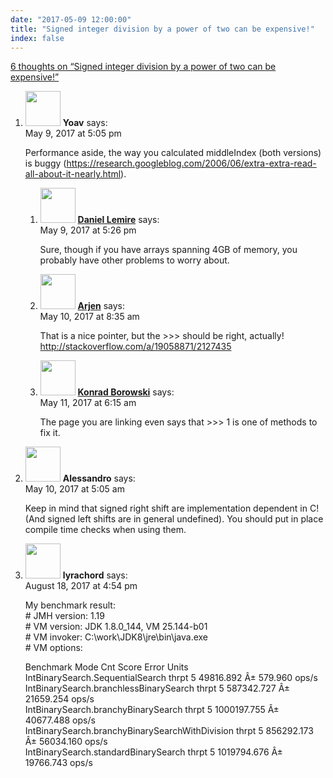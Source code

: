 ```yaml
---
date: "2017-05-09 12:00:00"
title: "Signed integer division by a power of two can be expensive!"
index: false
---
```


[6 thoughts on &ldquo;Signed integer division by a power of two can be expensive!&rdquo;](/lemire/blog/2017/05-09-signed-integer-division-by-a-power-of-two-can-be-expensive)

<ol class="comment-list">
<li id="comment-279492" class="comment even thread-even depth-1 parent">
<div class="comment-author vcard">
<img alt src="https://secure.gravatar.com/avatar/ecb5b4801bc4b316431b30da9cd6ee53?s=56&#038;d=mm&#038;r=g" srcset="https://secure.gravatar.com/avatar/ecb5b4801bc4b316431b30da9cd6ee53?s=112&#038;d=mm&#038;r=g 2x" class="avatar avatar-56 photo" height="56" width="56" decoding="async" /> <b class="fn">Yoav</b> <span class="says">says:</span> </div>
<div class="comment-metadata"><time datetime="2017-05-09T17:05:23+00:00">May 9, 2017 at 5:05 pm</time></a> </div>
<div class="comment-content">
<p>Performance aside, the way you calculated middleIndex (both versions) is buggy (<a href="https://research.googleblog.com/2006/06/extra-extra-read-all-about-it-nearly.html" rel="nofollow ugc">https://research.googleblog.com/2006/06/extra-extra-read-all-about-it-nearly.html</a>).</p>
</div>
<ol class="children">
<li id="comment-279494" class="comment byuser comment-author-lemire bypostauthor odd alt depth-2">
<div class="comment-author vcard">
<img alt src="https://secure.gravatar.com/avatar/2ca999bef9535950f5b84281a4dab006?s=56&#038;d=mm&#038;r=g" srcset="https://secure.gravatar.com/avatar/2ca999bef9535950f5b84281a4dab006?s=112&#038;d=mm&#038;r=g 2x" class="avatar avatar-56 photo" height="56" width="56" decoding="async" /> <b class="fn"><a href="https://lemire.me/en/" class="url" rel="ugc">Daniel Lemire</a></b> <span class="says">says:</span> </div>
<div class="comment-metadata"><time datetime="2017-05-09T17:26:45+00:00">May 9, 2017 at 5:26 pm</time></a> </div>
<div class="comment-content">
<p>Sure, though if you have arrays spanning 4GB of memory, you probably have other problems to worry about.</p>
</div>
</li>
<li id="comment-279529" class="comment even depth-2">
<div class="comment-author vcard">
<img alt src="https://secure.gravatar.com/avatar/575869bc1cf09af66d0b7c2ba9fe149a?s=56&#038;d=mm&#038;r=g" srcset="https://secure.gravatar.com/avatar/575869bc1cf09af66d0b7c2ba9fe149a?s=112&#038;d=mm&#038;r=g 2x" class="avatar avatar-56 photo" height="56" width="56" loading="lazy" decoding="async" /> <b class="fn"><a href="http://www.cs.ru.nl/~arjen/" class="url" rel="ugc external nofollow">Arjen</a></b> <span class="says">says:</span> </div>
<div class="comment-metadata"><time datetime="2017-05-10T08:35:53+00:00">May 10, 2017 at 8:35 am</time></a> </div>
<div class="comment-content">
<p>That is a nice pointer, but the &gt;&gt;&gt; should be right, actually!<br/>
<a href="http://stackoverflow.com/a/19058871/2127435" rel="nofollow ugc">http://stackoverflow.com/a/19058871/2127435</a></p>
</div>
</li>
<li id="comment-279584" class="comment odd alt depth-2">
<div class="comment-author vcard">
<img alt src="https://secure.gravatar.com/avatar/4498276b0ee7ff747881d6566b36cca5?s=56&#038;d=mm&#038;r=g" srcset="https://secure.gravatar.com/avatar/4498276b0ee7ff747881d6566b36cca5?s=112&#038;d=mm&#038;r=g 2x" class="avatar avatar-56 photo" height="56" width="56" loading="lazy" decoding="async" /> <b class="fn"><a href="https://github.com/xfix" class="url" rel="ugc external nofollow">Konrad Borowski</a></b> <span class="says">says:</span> </div>
<div class="comment-metadata"><time datetime="2017-05-11T06:15:19+00:00">May 11, 2017 at 6:15 am</time></a> </div>
<div class="comment-content">
<p>The page you are linking even says that &gt;&gt;&gt; 1 is one of methods to fix it.</p>
</div>
</li>
</ol>
</li>
<li id="comment-279521" class="comment even thread-odd thread-alt depth-1">
<div class="comment-author vcard">
<img alt src="https://secure.gravatar.com/avatar/c0df029eecc064d2fb64e5be52b06972?s=56&#038;d=mm&#038;r=g" srcset="https://secure.gravatar.com/avatar/c0df029eecc064d2fb64e5be52b06972?s=112&#038;d=mm&#038;r=g 2x" class="avatar avatar-56 photo" height="56" width="56" loading="lazy" decoding="async" /> <b class="fn">Alessandro</b> <span class="says">says:</span> </div>
<div class="comment-metadata"><time datetime="2017-05-10T05:05:31+00:00">May 10, 2017 at 5:05 am</time></a> </div>
<div class="comment-content">
<p>Keep in mind that signed right shift are implementation dependent in C! (And signed left shifts are in general undefined). You should put in place compile time checks when using them.</p>
</div>
</li>
<li id="comment-284313" class="comment odd alt thread-even depth-1">
<div class="comment-author vcard">
<img alt src="https://secure.gravatar.com/avatar/42b2ee5de35930cf9a8fbc5499768b1d?s=56&#038;d=mm&#038;r=g" srcset="https://secure.gravatar.com/avatar/42b2ee5de35930cf9a8fbc5499768b1d?s=112&#038;d=mm&#038;r=g 2x" class="avatar avatar-56 photo" height="56" width="56" loading="lazy" decoding="async" /> <b class="fn">lyrachord</b> <span class="says">says:</span> </div>
<div class="comment-metadata"><time datetime="2017-08-18T16:54:54+00:00">August 18, 2017 at 4:54 pm</time></a> </div>
<div class="comment-content">
<p>My benchmark result:<br/>
# JMH version: 1.19<br/>
# VM version: JDK 1.8.0_144, VM 25.144-b01<br/>
# VM invoker: C:\work\JDK8\jre\bin\java.exe<br/>
# VM options: </p>
<p>Benchmark Mode Cnt Score Error Units<br/>
IntBinarySearch.SequentialSearch thrpt 5 49816.892 Â± 579.960 ops/s<br/>
IntBinarySearch.branchlessBinarySearch thrpt 5 587342.727 Â± 21659.254 ops/s<br/>
IntBinarySearch.branchyBinarySearch thrpt 5 1000197.755 Â± 40677.488 ops/s<br/>
IntBinarySearch.branchyBinarySearchWithDivision thrpt 5 856292.173 Â± 56034.160 ops/s<br/>
IntBinarySearch.standardBinarySearch thrpt 5 1019794.676 Â± 19766.743 ops/s</p>
</div>
</li>
</ol>
